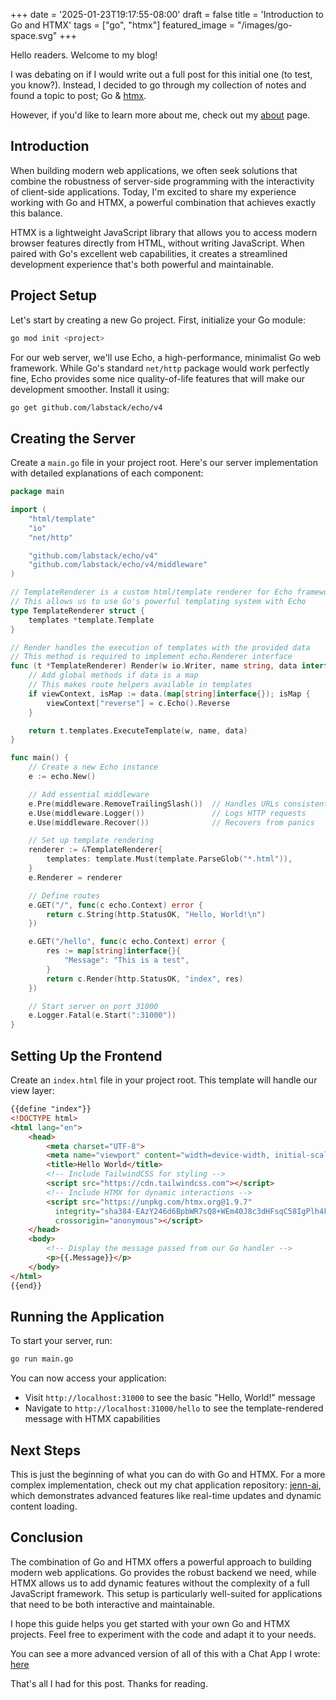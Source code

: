 +++
date = '2025-01-23T19:17:55-08:00'
draft = false
title = 'Introduction to Go and HTMX'
tags = ["go", "htmx"]
featured_image = "/images/go-space.svg"
+++

Hello readers. Welcome to my blog!

I was debating on if I would write out a full post for this initial one (to test, you know?).
Instead, I decided to go through my collection of notes and found a topic to post; Go & [htmx](https://htmx.org/docs/#introduction).

However, if you'd like to learn more about me, check out my [about](https://blog.mikesahari.com/about/) page.

## Introduction

When building modern web applications, we often seek solutions that combine the robustness of server-side programming with the interactivity of client-side applications. Today, I'm excited to share my experience working with Go and HTMX, a powerful combination that achieves exactly this balance.

HTMX is a lightweight JavaScript library that allows you to access modern browser features directly from HTML, without writing JavaScript. When paired with Go's excellent web capabilities, it creates a streamlined development experience that's both powerful and maintainable.

## Project Setup

Let's start by creating a new Go project. First, initialize your Go module:

```bash
go mod init <project>
```

For our web server, we'll use Echo, a high-performance, minimalist Go web framework. While Go's standard `net/http` package would work perfectly fine, Echo provides some nice quality-of-life features that will make our development smoother. Install it using:

```bash
go get github.com/labstack/echo/v4
```

## Creating the Server

Create a `main.go` file in your project root. Here's our server implementation with detailed explanations of each component:

```go
package main

import (
    "html/template"
    "io"
    "net/http"

    "github.com/labstack/echo/v4"
    "github.com/labstack/echo/v4/middleware"
)

// TemplateRenderer is a custom html/template renderer for Echo framework
// This allows us to use Go's powerful templating system with Echo
type TemplateRenderer struct {
    templates *template.Template
}

// Render handles the execution of templates with the provided data
// This method is required to implement echo.Renderer interface
func (t *TemplateRenderer) Render(w io.Writer, name string, data interface{}, c echo.Context) error {
    // Add global methods if data is a map
    // This makes route helpers available in templates
    if viewContext, isMap := data.(map[string]interface{}); isMap {
        viewContext["reverse"] = c.Echo().Reverse
    }

    return t.templates.ExecuteTemplate(w, name, data)
}

func main() {
    // Create a new Echo instance
    e := echo.New()

    // Add essential middleware
    e.Pre(middleware.RemoveTrailingSlash())  // Handles URLs consistently with/without trailing slash
    e.Use(middleware.Logger())               // Logs HTTP requests
    e.Use(middleware.Recover())              // Recovers from panics

    // Set up template rendering
    renderer := &TemplateRenderer{
        templates: template.Must(template.ParseGlob("*.html")),
    }
    e.Renderer = renderer

    // Define routes
    e.GET("/", func(c echo.Context) error {
        return c.String(http.StatusOK, "Hello, World!\n")
    })

    e.GET("/hello", func(c echo.Context) error {
        res := map[string]interface{}{
            "Message": "This is a test",
        }
        return c.Render(http.StatusOK, "index", res)
    })

    // Start server on port 31000
    e.Logger.Fatal(e.Start(":31000"))
}
```

## Setting Up the Frontend

Create an `index.html` file in your project root. This template will handle our view layer:

```html
{{define "index"}}
<!DOCTYPE html>
<html lang="en">
    <head>
        <meta charset="UTF-8">
        <meta name="viewport" content="width=device-width, initial-scale=1.0">
        <title>Hello World</title>
        <!-- Include TailwindCSS for styling -->
        <script src="https://cdn.tailwindcss.com"></script>
        <!-- Include HTMX for dynamic interactions -->
        <script src="https://unpkg.com/htmx.org@1.9.7"
          integrity="sha384-EAzY246d6BpbWR7sQ8+WEm40J8c3dHFsqC58IgPlh4kMbRRI6P6WA+LA/qGAyAu8"
          crossorigin="anonymous"></script>
    </head>
    <body>
        <!-- Display the message passed from our Go handler -->
        <p>{{.Message}}</p>
    </body>
</html>
{{end}}
```

## Running the Application

To start your server, run:

```bash
go run main.go
```

You can now access your application:
- Visit `http://localhost:31000` to see the basic "Hello, World!" message
- Navigate to `http://localhost:31000/hello` to see the template-rendered message with HTMX capabilities

## Next Steps

This is just the beginning of what you can do with Go and HTMX. For a more complex implementation, check out my chat application repository: [jenn-ai](https://github.com/So-Sahari/jenn-ai), which demonstrates advanced features like real-time updates and dynamic content loading.

## Conclusion

The combination of Go and HTMX offers a powerful approach to building modern web applications. Go provides the robust backend we need, while HTMX allows us to add dynamic features without the complexity of a full JavaScript framework. This setup is particularly well-suited for applications that need to be both interactive and maintainable.

I hope this guide helps you get started with your own Go and HTMX projects. Feel free to experiment with the code and adapt it to your needs.

You can see a more advanced version of all of this with a Chat App I wrote: [here](https://github.com/So-Sahari/jenn-ai)

That's all I had for this post. Thanks for reading.
